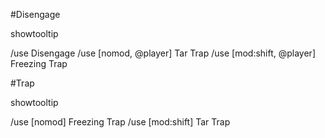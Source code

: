 #Disengage

showtooltip

/use Disengage
/use [nomod, @player] Tar Trap
/use [mod:shift, @player] Freezing Trap


#Trap

showtooltip

/use [nomod] Freezing Trap
/use [mod:shift] Tar Trap
